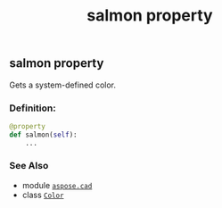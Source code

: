 ﻿---
title: salmon property
second_title: Aspose.CAD for Python via .NET API References
description: 
type: docs
weight: 1400
url: /aspose.cad/color/salmon/
is_root: false
---

## salmon property


Gets a system-defined color.
### Definition:
```python
@property
def salmon(self):
    ...
```

### See Also
* module [`aspose.cad`](../../)
* class [`Color`](/cad/python-net/aspose.cad/color)
